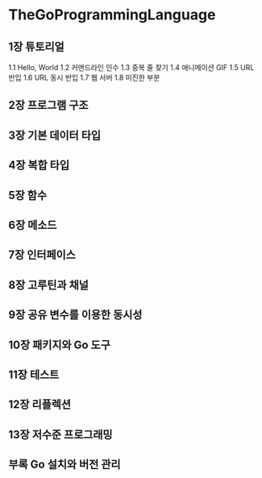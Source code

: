 # TheGoProgrammingLanguage

## 1장 튜토리얼
1.1 Hello, World
1.2 커맨드라인 인수
1.3 중복 줄 찾기
1.4 애니메이션 GIF
1.5 URL 반입
1.6 URL 동시 반입
1.7 웹 서버
1.8 미진한 부분

## 2장 프로그램 구조

## 3장 기본 데이터 타입

## 4장 복합 타입

## 5장 함수

## 6장 메소드

## 7장 인터페이스

## 8장 고루틴과 채널

## 9장 공유 변수를 이용한 동시성

## 10장 패키지와 Go 도구

## 11장 테스트

## 12장 리플렉션

## 13장 저수준 프로그래밍

## 부록 Go 설치와 버전 관리
